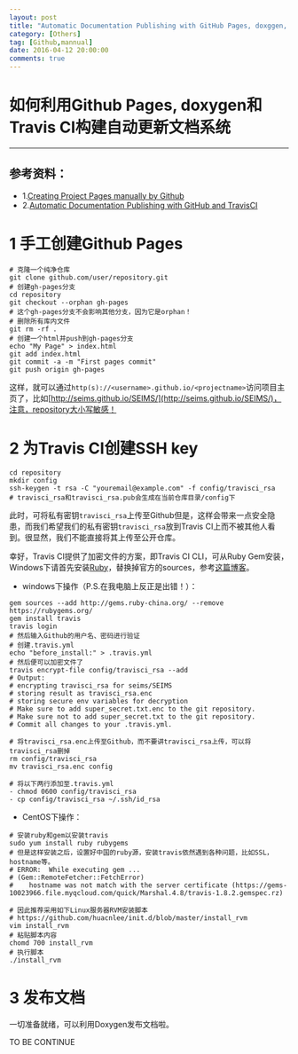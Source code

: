 ```yaml
---
layout: post
title: "Automatic Documentation Publishing with GitHub Pages, doxggen, and TravisCI"
category: [Others]
tag: [Github,mannual]
date: 2016-04-12 20:00:00
comments: true
---
```


# 如何利用Github Pages, doxygen和Travis CI构建自动更新文档系统
-------------

## 参考资料：

+ 1.[Creating Project Pages manually by Github](https://help.github.com/articles/creating-project-pages-manually/)
+ 2.[Automatic Documentation Publishing with GitHub and TravisCI](http://blog.gockelhut.com/2014/09/automatic-documentation-publishing-with.html "Automatic Documentation Publishing with GitHub and TravisCI")

<!-- more -->

# 1 手工创建Github Pages

```
# 克隆一个纯净仓库
git clone github.com/user/repository.git
# 创建gh-pages分支
cd repository
git checkout --orphan gh-pages
# 这个gh-pages分支不会影响其他分支，因为它是orphan！
# 删除所有库内文件
git rm -rf .
# 创建一个html并push到gh-pages分支
echo "My Page" > index.html
git add index.html
git commit -a -m "First pages commit"
git push origin gh-pages
```

这样，就可以通过`http(s)://<username>.github.io/<projectname>`访问项目主页了，比如[http://seims.github.io/SEIMS/](http://seims.github.io/SEIMS/)，注意，repository大小写敏感！

# 2 为Travis CI创建SSH key

```
cd repository
mkdir config
ssh-keygen -t rsa -C "youremail@example.com" -f config/travisci_rsa
# travisci_rsa和travisci_rsa.pub会生成在当前仓库目录/config下
```

此时，可将私有密钥`travisci_rsa`上传至Github但是，这样会带来一点安全隐患，而我们希望我们的私有密钥`travisci_rsa`放到Travis CI上而不被其他人看到。很显然，我们不能直接将其上传至公开仓库。

幸好，Travis CI提供了加密文件的方案，即Travis CI CLI，可从Ruby Gem安装，Windows下请首先安装[Ruby](http://rubyinstaller.org/downloads)，替换掉官方的sources，参考[这篇博客](http://zhulj.net/others/2016/03/17/Github-jekyll-blog.html)。

+ windows下操作（P.S.在我电脑上反正是出错！）：

```
gem sources --add http://gems.ruby-china.org/ --remove https://rubygems.org/
gem install travis
travis login
# 然后输入Github的用户名、密码进行验证
# 创建.travis.yml
echo "before_install:" > .travis.yml
# 然后便可以加密文件了
travis encrypt-file config/travisci_rsa --add
# Output:
# encrypting travisci_rsa for seims/SEIMS
# storing result as travisci_rsa.enc
# storing secure env variables for decryption
# Make sure to add super_secret.txt.enc to the git repository.
# Make sure not to add super_secret.txt to the git repository.
# Commit all changes to your .travis.yml.

# 将travisci_rsa.enc上传至Github，而不要讲travisci_rsa上传，可以将travisci_rsa删掉
rm config/travisci_rsa
mv travisci_rsa.enc config

# 将以下两行添加至.travis.yml
- chmod 0600 config/travisci_rsa
- cp config/travisci_rsa ~/.ssh/id_rsa
```

+ CentOS下操作：

```
# 安装ruby和gem以安装travis
sudo yum install ruby rubygems
# 但是这样安装之后，设置好中国的ruby源，安装travis依然遇到各种问题，比如SSL，hostname等。
# ERROR:  While executing gem ...
# (Gem::RemoteFetcher::FetchError)
#    hostname was not match with the server certificate (https://gems-10023966.file.myqcloud.com/quick/Marshal.4.8/travis-1.8.2.gemspec.rz)

# 因此推荐采用如下Linux服务器RVM安装脚本
# https://github.com/huacnlee/init.d/blob/master/install_rvm
vim install_rvm
# 粘贴脚本内容
chomd 700 install_rvm
# 执行脚本
./install_rvm 

```

# 3 发布文档

一切准备就绪，可以利用Doxygen发布文档啦。

TO BE CONTINUE



